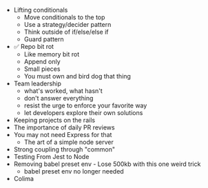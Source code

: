 - Lifting conditionals
  - Move conditionals to the top
  - Use a strategy/decider pattern
  - Think outside of if/else/else if
  - Guard pattern
- ✅ Repo bit rot
  - Like memory bit rot
  - Append only
  - Small pieces
  - You must own and bird dog that thing
- Team leadership 
  - what's worked, what hasn't
  - don't answer everything
  - resist the urge to enforce your favorite way
  - let developers explore their own solutions
- Keeping projects on the rails
- The importance of daily PR reviews
- You may not need Express for that
  - The art of a simple node server
- Strong coupling through "common"
- Testing From Jest to Node
- Removing babel preset env - Lose 500kb with this one weird trick
  - babel preset env no longer needed
- Colima
